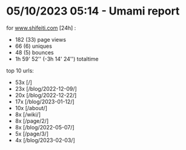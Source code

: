 # 05/10/2023 05:14 - Umami report
for www.shifeiti.com [24h] :

 - 182 (33) page views
 - 66 (6) uniques
 - 48 (5) bounces
 - 1h 59' 52'' (-3h 14' 24'') totaltime


top 10 urls:
 - 53x [/]
 - 23x [/blog/2022-12-09/]
 - 20x [/blog/2022-12-22/]
 - 17x [/blog/2023-01-12/]
 - 10x [/about/]
 - 8x [/wiki/]
 - 8x [/page/2/]
 - 8x [/blog/2022-05-07/]
 - 5x [/page/3/]
 - 4x [/blog/2023-02-03/]


